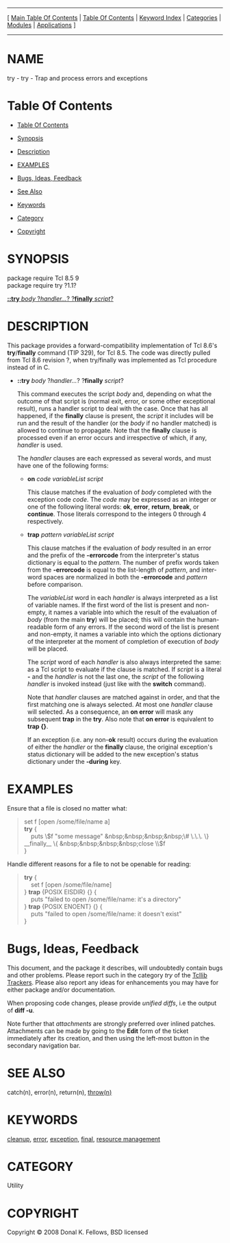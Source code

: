
[//000000001]: # (try \- Forward compatibility implementation of \[try\])
[//000000002]: # (Generated from file 'tcllib\_try\.man' by tcllib/doctools with format 'markdown')
[//000000003]: # (Copyright &copy; 2008 Donal K\. Fellows, BSD licensed)
[//000000004]: # (try\(n\) 1\.1 tcllib "Forward compatibility implementation of \[try\]")

<hr> [ <a href="../../../../toc.md">Main Table Of Contents</a> &#124; <a
href="../../../toc.md">Table Of Contents</a> &#124; <a
href="../../../../index.md">Keyword Index</a> &#124; <a
href="../../../../toc0.md">Categories</a> &#124; <a
href="../../../../toc1.md">Modules</a> &#124; <a
href="../../../../toc2.md">Applications</a> ] <hr>

# NAME

try \- try \- Trap and process errors and exceptions

# <a name='toc'></a>Table Of Contents

  - [Table Of Contents](#toc)

  - [Synopsis](#synopsis)

  - [Description](#section1)

  - [EXAMPLES](#section2)

  - [Bugs, Ideas, Feedback](#section3)

  - [See Also](#seealso)

  - [Keywords](#keywords)

  - [Category](#category)

  - [Copyright](#copyright)

# <a name='synopsis'></a>SYNOPSIS

package require Tcl 8\.5 9  
package require try ?1\.1?  

[__::try__ *body* ?*handler\.\.\.*? ?__finally__ *script*?](#1)  

# <a name='description'></a>DESCRIPTION

This package provides a forward\-compatibility implementation of Tcl 8\.6's
__try__/__finally__ command \(TIP 329\), for Tcl 8\.5\. The code was
directly pulled from Tcl 8\.6 revision ?, when try/finally was implemented as Tcl
procedure instead of in C\.

  - <a name='1'></a>__::try__ *body* ?*handler\.\.\.*? ?__finally__ *script*?

    This command executes the script *body* and, depending on what the outcome
    of that script is \(normal exit, error, or some other exceptional result\),
    runs a handler script to deal with the case\. Once that has all happened, if
    the __finally__ clause is present, the *script* it includes will be
    run and the result of the handler \(or the *body* if no handler matched\) is
    allowed to continue to propagate\. Note that the __finally__ clause is
    processed even if an error occurs and irrespective of which, if any,
    *handler* is used\.

    The *handler* clauses are each expressed as several words, and must have
    one of the following forms:

      * __on__ *code variableList script*

        This clause matches if the evaluation of *body* completed with the
        exception code *code*\. The *code* may be expressed as an integer or
        one of the following literal words: __ok__, __error__,
        __return__, __break__, or __continue__\. Those literals
        correspond to the integers 0 through 4 respectively\.

      * __trap__ *pattern variableList script*

        This clause matches if the evaluation of *body* resulted in an error
        and the prefix of the __\-errorcode__ from the interpreter's status
        dictionary is equal to the *pattern*\. The number of prefix words taken
        from the __\-errorcode__ is equal to the list\-length of *pattern*,
        and inter\-word spaces are normalized in both the __\-errorcode__ and
        *pattern* before comparison\.

        The *variableList* word in each *handler* is always interpreted as a
        list of variable names\. If the first word of the list is present and
        non\-empty, it names a variable into which the result of the evaluation
        of *body* \(from the main __try__\) will be placed; this will
        contain the human\-readable form of any errors\. If the second word of the
        list is present and non\-empty, it names a variable into which the
        options dictionary of the interpreter at the moment of completion of
        execution of *body* will be placed\.

        The *script* word of each *handler* is also always interpreted the
        same: as a Tcl script to evaluate if the clause is matched\. If
        *script* is a literal __\-__ and the *handler* is not the last
        one, the *script* of the following *handler* is invoked instead
        \(just like with the __switch__ command\)\.

        Note that *handler* clauses are matched against in order, and that the
        first matching one is always selected\. At most one *handler* clause
        will selected\. As a consequence, an __on error__ will mask any
        subsequent __trap__ in the __try__\. Also note that __on
        error__ is equivalent to __trap \{\}__\.

        If an exception \(i\.e\. any non\-__ok__ result\) occurs during the
        evaluation of either the *handler* or the __finally__ clause, the
        original exception's status dictionary will be added to the new
        exception's status dictionary under the __\-during__ key\.

# <a name='section2'></a>EXAMPLES

Ensure that a file is closed no matter what:

> set f \[open /some/file/name a\]  
> __try__ \{  
> &nbsp;&nbsp;&nbsp;&nbsp;puts \\$f "some message"  
> &nbsp;&nbsp;&nbsp;&nbsp;\# \.\.\.  
> \} __finally__ \{  
> &nbsp;&nbsp;&nbsp;&nbsp;close \\$f  
> \}

Handle different reasons for a file to not be openable for reading:

> __try__ \{  
> &nbsp;&nbsp;&nbsp;&nbsp;set f \[open /some/file/name\]  
> \} __trap__ \{POSIX EISDIR\} \{\} \{  
> &nbsp;&nbsp;&nbsp;&nbsp;puts "failed to open /some/file/name: it's a directory"  
> \} __trap__ \{POSIX ENOENT\} \{\} \{  
> &nbsp;&nbsp;&nbsp;&nbsp;puts "failed to open /some/file/name: it doesn't exist"  
> \}

# <a name='section3'></a>Bugs, Ideas, Feedback

This document, and the package it describes, will undoubtedly contain bugs and
other problems\. Please report such in the category *try* of the [Tcllib
Trackers](http://core\.tcl\.tk/tcllib/reportlist)\. Please also report any ideas
for enhancements you may have for either package and/or documentation\.

When proposing code changes, please provide *unified diffs*, i\.e the output of
__diff \-u__\.

Note further that *attachments* are strongly preferred over inlined patches\.
Attachments can be made by going to the __Edit__ form of the ticket
immediately after its creation, and then using the left\-most button in the
secondary navigation bar\.

# <a name='seealso'></a>SEE ALSO

catch\(n\), error\(n\), return\(n\), [throw\(n\)](tcllib\_throw\.md)

# <a name='keywords'></a>KEYWORDS

[cleanup](\.\./\.\./\.\./\.\./index\.md\#cleanup),
[error](\.\./\.\./\.\./\.\./index\.md\#error),
[exception](\.\./\.\./\.\./\.\./index\.md\#exception),
[final](\.\./\.\./\.\./\.\./index\.md\#final), [resource
management](\.\./\.\./\.\./\.\./index\.md\#resource\_management)

# <a name='category'></a>CATEGORY

Utility

# <a name='copyright'></a>COPYRIGHT

Copyright &copy; 2008 Donal K\. Fellows, BSD licensed

